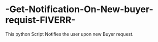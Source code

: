 # -Get-Notification-On-New-buyer-requist-FIVERR-
This python Script Notifies the user upon new Buyer request.

